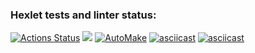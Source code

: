 ### Hexlet tests and linter status:
[![Actions Status](https://github.com/spolozova/frontend-project-lvl1/workflows/hexlet-check/badge.svg)](https://github.com/spolozova/frontend-project-lvl1/actions)
<a href="https://codeclimate.com/github/spolozova/frontend-project-lvl1/maintainability"><img src="https://api.codeclimate.com/v1/badges/38b6109f85fe7171c33c/maintainability" /></a>
[![AutoMake](https://github.com/spolozova/frontend-project-lvl1/workflows/AutoMake/badge.svg)](https://github.com/spolozova/frontend-project-lvl1/actions)
[![asciicast](https://asciinema.org/a/381366.svg)](https://asciinema.org/a/381366)
[![asciicast](https://asciinema.org/a/381464.svg)](https://asciinema.org/a/381464)